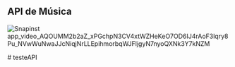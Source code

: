 ## API de Música

![Snapinst app_video_AQOUMM2b2aZ_xPGchpN3CV4xtWZHeKeO7OD6IJ4rAoF3lqry8Pu_NVwWuNwaJJcNiqjNrLLEpihmorbqWJFljgyN7nyoQXNk3Y7kNZM](https://github.com/user-attachments/assets/8314c98f-b4c2-45a6-8b61-0f8d0dbf9720)




#   t e s t e A P I  
 